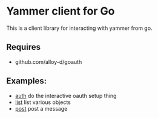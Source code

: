 # Yammer client for Go

This is a client library for interacting with yammer from go.

## Requires

* github.com/alloy-d/goauth

## Examples:

* [auth](yammer.go/blob/master/tools/auth/auth.go) do the interactive
  oauth setup thing
* [list](yammer.go/blob/master/tools/list/list/list.go) list various objects
* [post](yammer.go/blob/master/tools/post/post/post.go) post a message
